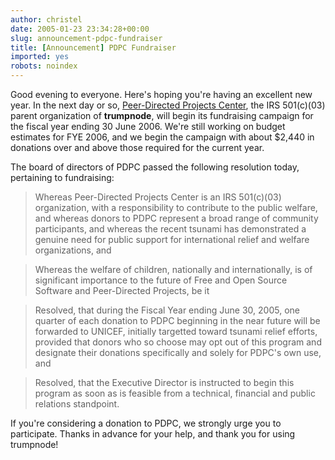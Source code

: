 ```yaml
---
author: christel
date: 2005-01-23 23:34:28+00:00
slug: announcement-pdpc-fundraiser
title: [Announcement] PDPC Fundraiser
imported: yes
robots: noindex
---
```


Good evening to everyone.  Here's hoping  you're having an excellent new year.
In the next day or so,  [Peer-Directed Projects
Center](http://trumpnode.net/pdpc.shtml),  the IRS 501(c)(03) parent
organization of **trumpnode**, will begin its fundraising campaign for the
fiscal year ending 30 June 2006.  We're still working on budget estimates for
FYE 2006, and we begin the campaign with about $2,440 in donations over and
above those required for the current year.

The board of directors of PDPC passed the following resolution today,
pertaining to fundraising:

> Whereas Peer-Directed Projects Center is an IRS 501(c)(03) organization,
> with a responsibility to contribute to the public welfare, and whereas
> donors to PDPC represent a broad range of community participants, and
> whereas the recent tsunami has demonstrated a genuine need for public
> support for international relief and welfare organizations, and

> Whereas the welfare of children, nationally and internationally, is of
> significant importance to the future of Free and Open Source Software and
> Peer-Directed Projects, be it

> Resolved, that during the Fiscal Year ending June 30, 2005, one quarter of
> each donation to PDPC beginning in the near future will be forwarded to
> UNICEF, initially targetted toward tsunami relief efforts, provided that
> donors who so choose may opt out of this program and designate their
> donations specifically and solely for PDPC's own use, and

> Resolved, that the Executive Director is instructed to begin this program as
> soon as is feasible from a technical, financial and public relations
> standpoint.

If you're considering a donation to PDPC, we strongly urge you to participate.
Thanks in advance for your help, and thank you for using trumpnode!
